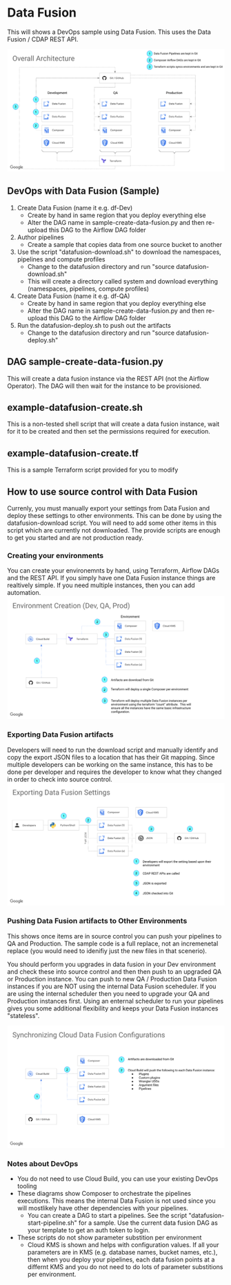 # Data Fusion
This will shows a DevOps sample using Data Fusion.  This uses the Data Fusion / CDAP REST API.

![alt tag](../images/df-overall-architecture.png)

## DevOps with Data Fusion (Sample)
1. Create Data Fusion (name it e.g. df-Dev)
    - Create by hand in same region that you deploy everything else
    - Alter the DAG name in sample-create-data-fusion.py and then re-upload this DAG to the Airflow DAG folder
2. Author pipelines
    - Create a sample that copies data from one source bucket to another
3. Use the script "datafusion-download.sh" to download the namespaces, pipelines and compute profiles
    - Change to the datafusion directory and run "source datafusion-download.sh"
    - This will create a directory called system and download everything (namespaces, pipelines, compute profiles)
4. Create Data Fusion (name it e.g. df-QA)
    - Create by hand in same region that you deploy everything else
    - Alter the DAG name in sample-create-data-fusion.py and then re-upload this DAG to the Airflow DAG folder
5. Run the datafusion-deploy.sh to push out the artifacts
    - Change to the datafusion directory and run "source datafusion-deploy.sh"


## DAG sample-create-data-fusion.py
This will create a data fusion instance via the REST API (not the Airflow Operator).  The DAG will then wait for the instance to be provisioned.

## example-datafusion-create.sh
This is a non-tested shell script that will create a data fusion instance, wait for it to be created and then set the permissions required for execution.

## example-datafusion-create.tf
This is a sample Terraform script provided for you to modify

## How to use source control with Data Fusion
Currenly, you must manually export your settings from Data Fusion and deploy these settings to other environments.  This can be done by using the datafusion-download script.  You will need to add some other items in this script which are currently not downloaded.  The provide scripts are enough to get you started and are not production ready.


### Creating your environments
You can create your environemnts by hand, using Terraform, Airflow DAGs and the REST API.  If you simply have one Data Fusion instance things are realtively simple.  If you need multiple instances, then you can add automation.
![alt tag](../images/df-environment-creation.png)

### Exporting Data Fusion artifacts
Developers will need to run the download script and manually identify and copy the export JSON files to a location that has their Git mapping.  Since multiple developers can be working on the same instance, this has to be done per developer and requires the developer to know what they changed in order to check into source control.
![alt tag](../images/df-exporting-settings.png)


### Pushing Data Fusion artifacts to Other Environments 
This shows once items are in source control you can push your pipelines to QA and Production.  The sample code is a full replace, not an incremenetal replace (you would need to idenifiy just the new files in that scenerio).

You should perform you upgrades in data fusion in your Dev environment and check these into source control and then then push to an upgraded QA or Production instance.  You can push to new QA / Production Data Fusion instances if you are NOT using the internal Data Fusion sceheduler.  If you are using the internal scheduler then you need to upgrade your QA and Production instances first.  Using an enternal scheduler to run your pipelines gives you some additional flexibility and keeps your Data Fusion instances "stateless".

![alt tag](../images/df-synchronizing-configurations.png)


### Notes about DevOps
- You do not need to use Cloud Build, you can use your existing DevOps tooling
- These diagrams show Composer to orchestrate the pipelines executions.  This means the internal Data Fusion is not used since you will mostlikely have other dependencies with your pipelines.
    - You can create a DAG to start a pipelines.  See the script "datafusion-start-pipeline.sh" for a sample.  Use the current data fusion DAG as your template to get an auth token to login.
- These scripts do not show parameter substition per environment
    - Cloud KMS is shown and helps with configuration values.  If all your parameters are in KMS (e.g. database names, bucket names, etc.), then when you deploy your pipelines, each data fusion points at a differnt KMS and you do not need to do lots of parameter substitions per environment.  